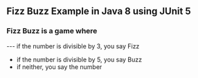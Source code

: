 ## Fizz Buzz Example in Java 8 using JUnit 5

### Fizz Buzz is a game where
--- if the number is divisible by 3, you say Fizz
- if the number is divisible by 5, you say Buzz
- if neither, you say the number
